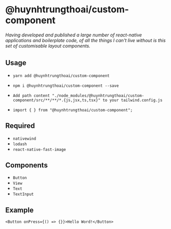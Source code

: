 # @huynhtrungthoai/custom-component

###### Having developed and published a large number of react-native applications and boilerplate code, of all the things I can't live without is this set of customisable layout components.

## Usage
- ```yarn add @huynhtrungthoai/custom-component```
- ```npm i @huynhtrungthoai/custom-component --save```

- ``` Add path content "./node_modules/@huynhtrungthoai/custom-component/src/**/**/*.{js,jsx,ts,tsx}" to your tailwind.config.js ```

- ```import { } from "@huynhtrungthoai/custom-component";```

## Required
- ```nativewind```
- ```lodash```
- ```react-native-fast-image```

## Components
- ```Button```
- ```View```
- ```Text```
- ```TextInput```


## Example
```
<Button onPress={() => {}}>Hello Word!</Button>
```
